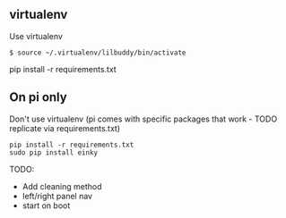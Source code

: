 ## virtualenv

Use virtualenv

    $ source ~/.virtualenv/lilbuddy/bin/activate

pip install -r requirements.txt

## On pi only

Don't use virtualenv (pi comes with specific packages that work - TODO replicate via requirements.txt)

    pip install -r requirements.txt
    sudo pip install einky


TODO:
- Add cleaning method
- left/right panel nav
- start on boot